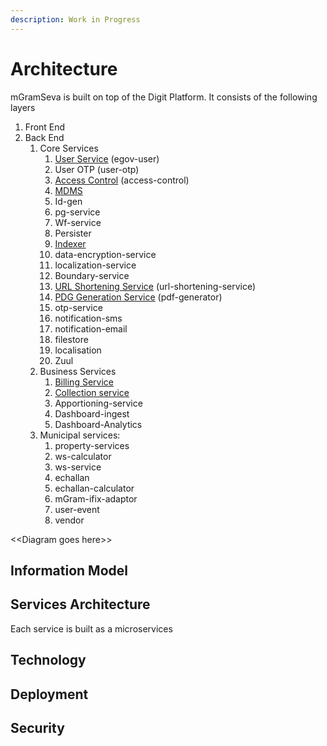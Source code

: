 ```yaml
---
description: Work in Progress
---
```


# Architecture

mGramSeva is built on top of the Digit Platform. It consists of the following layers

1. Front End
2. Back End
   1. Core Services
      1. [User Service](https://digit-discuss.atlassian.net/wiki/spaces/DD/pages/669450371/User+Service) \(egov-user\)
      2. User OTP \(user-otp\)
      3. [Access Control](https://digit-discuss.atlassian.net/wiki/spaces/DD/pages/695664711/Access+Control+Service) \(access-control\)
      4. [MDMS](https://digit-discuss.atlassian.net/wiki/spaces/DD/pages/723189807/MDMS+Master+Data+Management+Service)
      5. Id-gen
      6. pg-service
      7. Wf-service
      8. Persister
      9. [Indexer](https://digit-discuss.atlassian.net/wiki/spaces/DD/pages/888963174/Indexer+Service)
      10. data-encryption-service
      11. localization-service
      12. Boundary-service
      13. [URL Shortening Service](https://digit-discuss.atlassian.net/wiki/spaces/DD/pages/896892936/URL+Shortening+service) \(url-shortening-service\)
      14. [PDG Generation Service](https://digit-discuss.atlassian.net/wiki/spaces/DD/pages/717979679/PDF+Generation+Service) \(pdf-generator\)
      15. otp-service
      16. notification-sms
      17. notification-email
      18. filestore
      19. localisation
      20. Zuul
   2. Business Services
      1. [Billing Service](https://digit-discuss.atlassian.net/wiki/spaces/DD/pages/1620672528/Billing+Service)
      2. [Collection service](https://digit-discuss.atlassian.net/wiki/spaces/DD/pages/1620574288/Collection+Service+V2)
      3. Apportioning-service
      4. Dashboard-ingest
      5. Dashboard-Analytics
   3. Municipal services:
      1. property-services
      2. ws-calculator
      3. ws-service
      4. echallan
      5. echallan-calculator
      6. mGram-ifix-adaptor
      7. user-event
      8. vendor

&lt;&lt;Diagram goes here&gt;&gt;

## Information Model

## Services Architecture

Each service is built as a microservices

## Technology 

## Deployment 

## Security 



